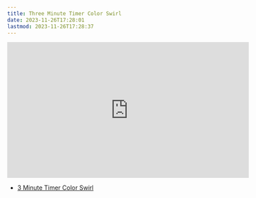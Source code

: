 ```yaml
---
title: Three Minute Timer Color Swirl
date: 2023-11-26T17:28:01
lastmod: 2023-11-26T17:28:37
---
```


<div class="iframe-16-9-container">
<iframe class="youTubeIframe" width="560" height="315" src="https://www.youtube.com/embed/k_sTU_SRjHQ" title="YouTube video player" frameborder="0" allow="accelerometer; autoplay; clipboard-write; encrypted-media; gyroscope; picture-in-picture; web-share" allowfullscreen></iframe>
</div>

- [3 Minute Timer Color Swirl](https://youtu.be/k_sTU_SRjHQ)
